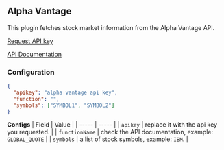 ## Alpha Vantage ##
This plugin fetches stock market information from the Alpha Vantage API.

[Request API key](https://www.alphavantage.co/support/#api-key)

[API Documentation]( https://www.alphavantage.co/documentation/)

### Configuration ###
```json
{
  "apikey": "alpha vantage api key",
  "function": "",
  "symbols": ["SYMBOL1", "SYMBOL2"]
}
```

**Configs**
| Field | Value |
| ----- | ----- |
| `apikey` | replace it with the api key you requested. |
| `functionName` | check the API documentation, example: `GLOBAL_QUOTE` |
| `symbols` | a list of stock symbols, example: `IBM`. |
